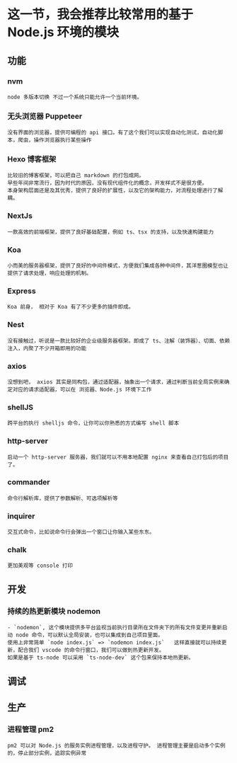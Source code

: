 # 这一节，我会推荐比较常用的基于 Node.js 环境的模块

## 功能

### nvm 
    node 多版本切换 不过一个系统只能允许一个当前环境。

### 无头浏览器 Puppeteer
    没有界面的浏览器，提供可编程的 api 接口。有了这个我们可以实现自动化测试，自动化脚本，爬虫，操作浏览器执行某些操作

### Hexo 博客框架
    比较旧的博客框架，可以把自己 markdown 的打包成网。
    早些年间非常流行，因为时代的原因，没有现代组件化的概念，开发样式不是很方便。
    本身架构层面还是及其优秀，提供了良好的扩展性，以及它的架构能力，对流程处理进行了解耦。

### NextJs 
    一款高效的前端框架，提供了良好基础配置，例如 ts、tsx 的支持，以及快速构建能力 

### Koa
    小而美的服务器框架，提供了良好的中间件模式，方便我们集成各种中间件，其洋葱圈模型也让提供了请求处理，响应处理的机制。
### Express
    Koa 前身， 相对于 Koa 有了不少更多的插件即成。
### Nest
    没有接触过，听说是一款比较好的企业级服务器框架。即成了 ts、注解（装饰器）、切面、依赖注入，内聚了不少开箱即用的功能

### axios
    没想到吧， axios 其实是同构包，通过适配器，抽象出一个请求，通过判断当前全局实例来确定对应的请求适配器，可以在 浏览器、Node.js 环境下工作

### shellJS
    跨平台的执行 shelljs 命令，让你可以你熟悉的方式编写 shell 脚本

### http-server
    启动一个 http-server 服务器，我们就可以不用本地配置 nginx 来查看自己打包后的项目了。

### commander
    命令行解析库，提供了参数解析、可选项解析等

### inquirer
    交互式命令，比如说命令行会弹出一个窗口让你输入某些东东。

### chalk
    更加美观等 console 打印


## 开发
### 持续的热更新模块 nodemon
    - `nodemon`, 这个模块提供多平台监视当前执行目录所在文件夹下的所有文件变更并重新启动 node 命令，可以默认全局安装，也可以集成到自己项目里面。
    使用上非常简单 `node index.js` => `nodemon index.js`   这样直接就可以持续更新，配合我们 vscode 的命令行窗口，我们可以做到热更新开发。
    如果是基于 ts-node 可以采用 `ts-node-dev` 这个包来保持本地热更新。

## 调试

## 生产
### 进程管理 pm2
    pm2 可以对 Node.js 的服务实例进程管理，以及进程守护。 进程管理主要是启动多个实例的，停止部分实例，追踪实例异常